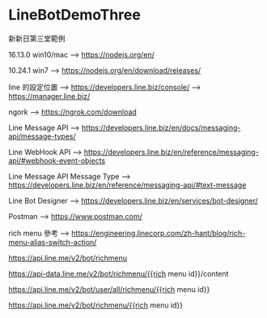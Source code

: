 # LineBotDemoThree
新新日第三堂範例

16.13.0 win10/mac --> https://nodejs.org/en/

10.24.1 win7 --> https://nodejs.org/en/download/releases/

line 的設定位置 --> https://developers.line.biz/console/ --> https://manager.line.biz/

ngork --> https://ngrok.com/download

Line Message API --> https://developers.line.biz/en/docs/messaging-api/message-types/

Line WebHook API --> https://developers.line.biz/en/reference/messaging-api/#webhook-event-objects

Line Message API Message Type --> https://developers.line.biz/en/reference/messaging-api/#text-message

Line Bot Designer --> https://developers.line.biz/en/services/bot-designer/

Postman --> https://www.postman.com/

rich menu 參考 --> https://engineering.linecorp.com/zh-hant/blog/rich-menu-alias-switch-action/



https://api.line.me/v2/bot/richmenu


https://api-data.line.me/v2/bot/richmenu/{{rich menu id}}/content


https://api.line.me/v2/bot/user/all/richmenu/{{rich menu id}}


https://api.line.me/v2/bot/richmenu/{{rich menu id}}
